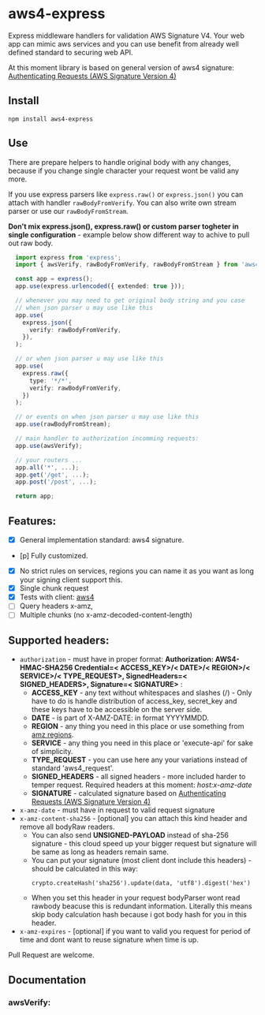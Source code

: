 # aws4-express
Express middleware handlers for validation AWS Signature V4. Your web app can mimic aws services and you can use benefit from already well defined standard to securing web API.


At this moment library is based on general version of aws4 signature:
[Authenticating Requests (AWS Signature Version 4)](https://docs.aws.amazon.com/AmazonS3/latest/API/sig-v4-authenticating-requests.html)

## Install


```shell
npm install aws4-express
```

## Use

There are prepare helpers to handle original body with any changes, because if you change single character your request wont be valid any more.

If you use express parsers like `express.raw()` or `express.json()` you can attach with handler `rawBodyFromVerify`. You can also write own stream parser or use our `rawBodyFromStream`.

**Don't mix express.json(), express.raw() or custom parser togheter in single configuration** - example below show different way to achive to pull out raw body.



```typescript
  import express from 'express';
  import { awsVerify, rawBodyFromVerify, rawBodyFromStream } from 'aws4-express';

  const app = express();
  app.use(express.urlencoded({ extended: true }));

  // whenever you may need to get original body string and you case
  // when json parser u may use like this
  app.use(
    express.json({
      verify: rawBodyFromVerify,
    }),
  );

  // or when json parser u may use like this
  app.use(
    express.raw({
      type: '*/*',
      verify: rawBodyFromVerify,
    })
  );

  // or events on when json parser u may use like this
  app.use(rawBodyFromStream);

  // main handler to authorization incomming requests:
  app.use(awsVerify);

  // your routers ...
  app.all('*', ...);
  app.get('/get', ...);
  app.post('/post', ...);

  return app;
```

## Features:

- [x] General implementation standard: aws4 signature.
- [p] Fully customized.
- [x] No strict rules on services, regions you can name it as you want as long your signing client support this.
- [x] Single chunk request
- [x] Tests with client: [aws4](https://www.npmjs.com/package/aws4)
- [ ] Query headers x-amz,
- [ ] Multiple chunks (no x-amz-decoded-content-length)

## Supported headers:

- `authorization` - must have in proper format: **Authorization: AWS4-HMAC-SHA256
Credential=< ACCESS_KEY>/< DATE>/< REGION>/< SERVICE>/< TYPE_REQUEST>,
SignedHeaders=< SIGNED_HEADERS>,
Signature=< SIGNATURE>** :
  * **ACCESS_KEY** - any text without whitespaces and slashes (/) - Only have to do is handle distribution of access_key, secret_key and these keys have to be accessible on the server side.
  * **DATE** - is part of X-AMZ-DATE: in format YYYYMMDD.
  * **REGION** - any thing you need in this place or use something from [amz regions](https://docs.aws.amazon.com/AmazonRDS/latest/UserGuide/Concepts.RegionsAndAvailabilityZones.html).
  * **SERVICE** - any thing you need in this place or 'execute-api' for sake of simplicity.
  * **TYPE_REQUEST** - you can use here any your variations instead  of standard 'aws4_request'.
  * **SIGNED_HEADERS** - all signed headers - more included harder to temper request. Required headers at this moment: *host:x-amz-date*
  * **SIGNATURE** - calculated signature based on [Authenticating Requests (AWS Signature Version 4)](https://docs.aws.amazon.com/AmazonS3/latest/API/sig-v4-authenticating-requests.html)
- `x-amz-date` - must have in request to valid request signature
- `x-amz-content-sha256` - [optional] you can attach this kind header and remove all bodyRaw readers.
  * You can also send **UNSIGNED-PAYLOAD** instead of sha-256 signature - this cloud speed up your bigger request but signature will be same as long as headers remain same.
  * You can put your signature (most client dont include this headers) - should be calculated in this way:
    ```
    crypto.createHash('sha256').update(data, 'utf8').digest('hex')
    ```
  * When you set this header in your request bodyParser wont read rawbody beacuse this is redundant information. Literally this means skip body calculation hash because i got body hash for you in this header.
- `x-amz-expires` - [optional] if you want to valid you request for period of time and dont want to reuse signature when time is up.

Pull Request are welcome.

## Documentation

### awsVerify:



